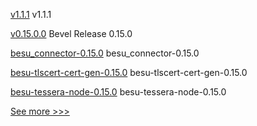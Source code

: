 
[v1.1.1](https://github.com/hyperledger/indy-shared-rs/releases/tag/v1.1.1) v1.1.1

[v0.15.0.0](https://github.com/hyperledger/bevel/releases/tag/v0.15.0.0)  Bevel Release 0.15.0

[besu_connector-0.15.0](https://github.com/hyperledger/bevel/releases/tag/besu_connector-0.15.0) besu_connector-0.15.0

[besu-tlscert-cert-gen-0.15.0](https://github.com/hyperledger/bevel/releases/tag/besu-tlscert-cert-gen-0.15.0) besu-tlscert-cert-gen-0.15.0

[besu-tessera-node-0.15.0](https://github.com/hyperledger/bevel/releases/tag/besu-tessera-node-0.15.0) besu-tessera-node-0.15.0


[See more >>>](https://start-here.hyperledger.org/releases)
